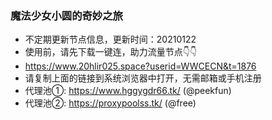 ### 魔法少女小圆的奇妙之旅
- 不定期更新节点信息，更新时间：20210122  
- 使用前，请先下载一键连，助力流量节点👇👇
- https://www.20hlir025.space?userid=WWCECN&t=1876  
- 请复制上面的链接到系统浏览器中打开，无需邮箱或手机注册  
- 代理池①: https://www.hggygdr66.tk/ (@peekfun)  
- 代理池②: https://proxypoolss.tk/ (@free)  
